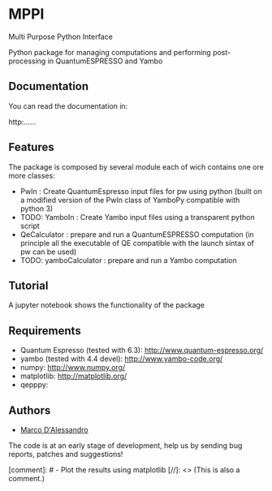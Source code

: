 MPPI
=======
Multi Purpose Python Interface  

Python package for managing computations and performing post-processing in QuantumESPRESSO and Yambo

Documentation
-------------
You can read the documentation in:  

http:......

Features
--------
The package is composed by several module each of wich contains one ore more classes: 

- PwIn : Create QuantumEspresso input files for pw using python (built on a modified version of the PwIn class of YamboPy compatible with python 3)  
- TODO: YamboIn : Create Yambo input files using a transparent python script  
- QeCalculator : prepare and run a QuantumESPRESSO computation (in principle all the executable of QE compatible with the launch sintax of pw can be used)  
- TODO: yamboCalculator : prepare and run a Yambo computation  

Tutorial
--------
A jupyter notebook shows the functionality of the package

Requirements
------------
- Quantum Espresso (tested with 6.3): http://www.quantum-espresso.org/
- yambo (tested with 4.4 devel): http://www.yambo-code.org/
- numpy: http://www.numpy.org/
- matplotlib: http://matplotlib.org/
- qepppy: 

Authors
------
- [Marco D'Alessandro](https://github.com/marcodalessandro76/)


The code is at an early stage of development, help us by sending bug reports, patches and suggestions!

[comment]: # - Plot the results using matplotlib
[//]: <> (This is also a comment.)

